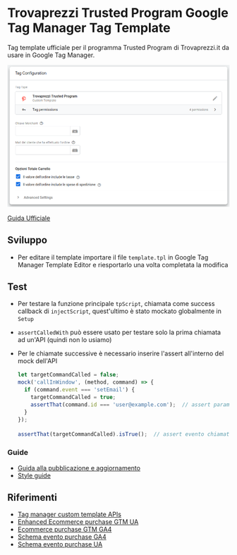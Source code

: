 # Trovaprezzi Trusted Program Google Tag Manager Tag Template

Tag template ufficiale per il programma Trusted Program di Trovaprezzi.it da usare in Google Tag Manager.

![Tag Screenshot](tag-screenshot.png)



[Guida Ufficiale](https://drezzy.it/...)

## Sviluppo

- Per editare il template importare il file `template.tpl` in Google Tag Manager Template Editor e riesportarlo una volta completata la modifica

## Test

- Per testare la funzione principale `tpScript`, chiamata come success callback di `injectScript`, quest'ultimo è stato mockato globalmente in `Setup`

- `assertCalledWith` può essere usato per testare solo la prima chiamata ad un'API (quindi non lo usiamo)

- Per le chiamate successive è necessario inserire l'assert all'interno del mock dell'API

  ```js
  let targetCommandCalled = false;
  mock('callInWindow', (method, command) => {
    if (command.event === 'setEmail') {
      targetCommandCalled = true;
      assertThat(command.id === 'user@example.com');  // assert parametri del comando corretti
    } 
  });
  
  assertThat(targetCommandCalled).isTrue();  // assert evento chiamato almeno una volta
  ```

### Guide

- [Guida alla pubblicazione e aggiornamento](https://developers.google.com/tag-platform/tag-manager/templates/gallery#upload_to_github)
- [Style guide](https://developers.google.com/tag-platform/tag-manager/templates/style) 

## Riferimenti

- [Tag manager custom template APIs](https://developers.google.com/tag-platform/tag-manager/templates/api)
- [Enhanced Ecommerce purchase GTM UA](https://developers.google.com/analytics/devguides/collection/ua/gtm/enhanced-ecommerce#purchases)
- [Ecommerce purchase GTM GA4](https://developers.google.com/analytics/devguides/collection/ga4/ecommerce?client_type=gtm#make_a_purchase_or_issue_a_refund)
- [Schema evento purchase GA4](https://developers.google.com/analytics/devguides/collection/ga4/reference/events#purchase)
- [Schema evento purchase UA](https://developers.google.com/analytics/devguides/collection/ua/gtm/enhanced-ecommerce#purchases)
